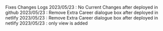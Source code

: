 Fixes Changes Logs
2023/05/23 : No Current Changes after deployed in github
2023/05/23 : Remove Extra Career dialogue box after deployed in netlify
2023/05/23 : Remove Extra Career dialogue box after deployed in netlify
2023/05/23 : only view is added